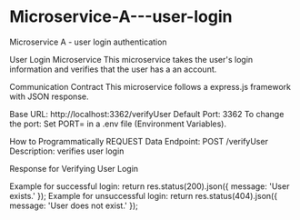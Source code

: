 # Microservice-A---user-login
Microservice A - user login authentication

User Login Microservice
This microservice takes the user's login information and verifies that the user has a an account. 

Communication Contract
This microservice follows a express.js framework with JSON response.

Base URL: http://localhost:3362/verifyUser
Default Port: 3362
To change the port: Set PORT=<chosen port> in a .env file (Environment Variables).

How to Programmatically REQUEST Data
Endpoint: POST /verifyUser
Description: verifies user login

Response for Verifying User Login

Example for successful login:
      return res.status(200).json({ message: 'User exists.' });
Example for unsuccessful login:
      return res.status(404).json({ message: 'User does not exist.' });

